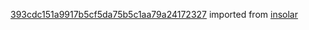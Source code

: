 [393cdc151a9917b5cf5da75b5c1aa79a24172327](https://github.com/insolar/insolar/commit/393cdc151a9917b5cf5da75b5c1aa79a24172327) imported from [insolar](https://github.com/insolar/insolar)
